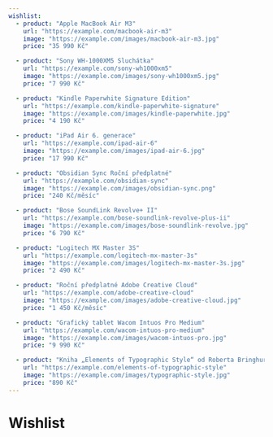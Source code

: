 ```yaml
---
wishlist:
  - product: "Apple MacBook Air M3"
    url: "https://example.com/macbook-air-m3"
    image: "https://example.com/images/macbook-air-m3.jpg"
    price: "35 990 Kč"

  - product: "Sony WH-1000XM5 Sluchátka"
    url: "https://example.com/sony-wh1000xm5"
    image: "https://example.com/images/sony-wh1000xm5.jpg"
    price: "7 990 Kč"

  - product: "Kindle Paperwhite Signature Edition"
    url: "https://example.com/kindle-paperwhite-signature"
    image: "https://example.com/images/kindle-paperwhite.jpg"
    price: "4 190 Kč"

  - product: "iPad Air 6. generace"
    url: "https://example.com/ipad-air-6"
    image: "https://example.com/images/ipad-air-6.jpg"
    price: "17 990 Kč"

  - product: "Obsidian Sync Roční předplatné"
    url: "https://example.com/obsidian-sync"
    image: "https://example.com/images/obsidian-sync.png"
    price: "240 Kč/měsíc"

  - product: "Bose SoundLink Revolve+ II"
    url: "https://example.com/bose-soundlink-revolve-plus-ii"
    image: "https://example.com/images/bose-soundlink-revolve.jpg"
    price: "6 790 Kč"

  - product: "Logitech MX Master 3S"
    url: "https://example.com/logitech-mx-master-3s"
    image: "https://example.com/images/logitech-mx-master-3s.jpg"
    price: "2 490 Kč"

  - product: "Roční předplatné Adobe Creative Cloud"
    url: "https://example.com/adobe-creative-cloud"
    image: "https://example.com/images/adobe-creative-cloud.jpg"
    price: "1 450 Kč/měsíc"

  - product: "Grafický tablet Wacom Intuos Pro Medium"
    url: "https://example.com/wacom-intuos-pro-medium"
    image: "https://example.com/images/wacom-intuos-pro.jpg"
    price: "9 990 Kč"

  - product: "Kniha „Elements of Typographic Style“ od Roberta Bringhursta"
    url: "https://example.com/elements-of-typographic-style"
    image: "https://example.com/images/typographic-style.jpg"
    price: "890 Kč"
---
```


# Wishlist
